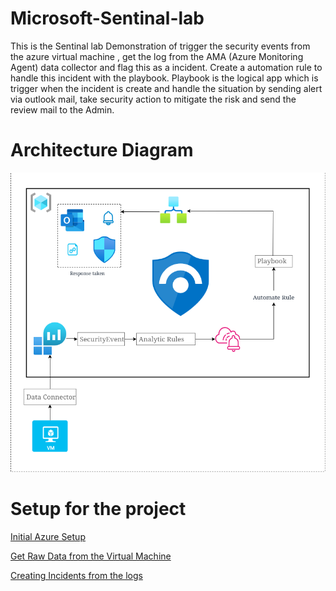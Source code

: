 # Microsoft-Sentinal-lab

This is the Sentinal lab Demonstration of trigger the security events from the azure virtual machine , get the log from the AMA (Azure Monitoring Agent) data collector and flag this as a incident. Create a automation rule to handle this incident with the playbook. Playbook is the logical app which is trigger when the incident is create and handle the situation by sending alert via outlook mail, take security action to mitigate the risk and send the review mail to the Admin.

# Architecture Diagram

![Diagram](/images/Sentinel-Architecture-Diagram.png)

# Setup for the project

[Initial Azure Setup](/Initial_Setup.md)

[Get Raw Data from the Virtual Machine](/Get_Logs_From_VM.md)

[Creating Incidents from the logs](/Creating_Incident.md)

